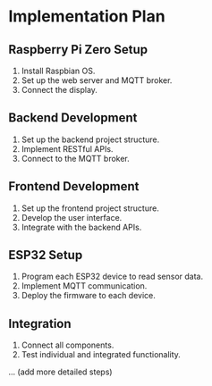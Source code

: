 # Implementation Plan

## Raspberry Pi Zero Setup
1. Install Raspbian OS.
2. Set up the web server and MQTT broker.
3. Connect the display.

## Backend Development
1. Set up the backend project structure.
2. Implement RESTful APIs.
3. Connect to the MQTT broker.

## Frontend Development
1. Set up the frontend project structure.
2. Develop the user interface.
3. Integrate with the backend APIs.

## ESP32 Setup
1. Program each ESP32 device to read sensor data.
2. Implement MQTT communication.
3. Deploy the firmware to each device.

## Integration
1. Connect all components.
2. Test individual and integrated functionality.

... (add more detailed steps)